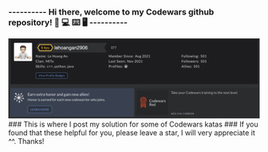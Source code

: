 ### ---------- Hi there, welcome to my Codewars github repository! 🧑 💻 ⌨️ 🖥 ----------
<img src = https://raw.githubusercontent.com/lehoangan2906/Codewars/main/Screen%20Shot%202021-11-28%20at%204.37.43%20PM.png>
### This is where I post my solution for some of Codewars katas
### If you found that these helpful for you, please leave a star, I will very appreciate it ^^. Thanks!
